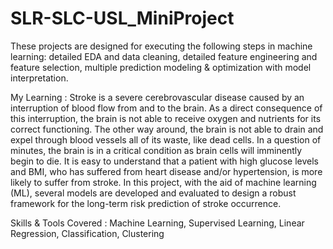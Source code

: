 # SLR-SLC-USL_MiniProject
These projects are designed for executing the following steps in machine learning: detailed EDA and data cleaning, detailed feature engineering and feature selection, multiple prediction modeling & optimization with model interpretation. 


My Learning : Stroke is a severe cerebrovascular disease caused by an interruption of blood flow from and to the brain. As a direct consequence of this interruption, the brain is not able to receive oxygen and nutrients for its correct functioning. The other way around, the brain is not able to drain and expel through blood vessels all of its waste, like dead cells. In a question of minutes, the brain is in a critical condition as brain cells will imminently begin to die. It is easy to understand that a patient with high glucose levels and BMI, who has suffered from heart disease and/or hypertension, is more likely to suffer from stroke. In this project, with the aid of machine learning (ML), several models are developed and evaluated to design a robust framework for the long-term risk prediction of stroke occurrence.


Skills & Tools Covered : Machine Learning, Supervised Learning, Linear Regression, Classification, Clustering
